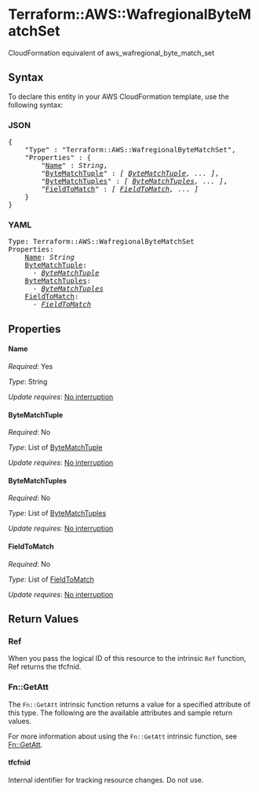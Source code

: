# Terraform::AWS::WafregionalByteMatchSet

CloudFormation equivalent of aws_wafregional_byte_match_set

## Syntax

To declare this entity in your AWS CloudFormation template, use the following syntax:

### JSON

<pre>
{
    "Type" : "Terraform::AWS::WafregionalByteMatchSet",
    "Properties" : {
        "<a href="#name" title="Name">Name</a>" : <i>String</i>,
        "<a href="#bytematchtuple" title="ByteMatchTuple">ByteMatchTuple</a>" : <i>[ <a href="bytematchtuple.md">ByteMatchTuple</a>, ... ]</i>,
        "<a href="#bytematchtuples" title="ByteMatchTuples">ByteMatchTuples</a>" : <i>[ <a href="bytematchtuples.md">ByteMatchTuples</a>, ... ]</i>,
        "<a href="#fieldtomatch" title="FieldToMatch">FieldToMatch</a>" : <i>[ <a href="fieldtomatch.md">FieldToMatch</a>, ... ]</i>
    }
}
</pre>

### YAML

<pre>
Type: Terraform::AWS::WafregionalByteMatchSet
Properties:
    <a href="#name" title="Name">Name</a>: <i>String</i>
    <a href="#bytematchtuple" title="ByteMatchTuple">ByteMatchTuple</a>: <i>
      - <a href="bytematchtuple.md">ByteMatchTuple</a></i>
    <a href="#bytematchtuples" title="ByteMatchTuples">ByteMatchTuples</a>: <i>
      - <a href="bytematchtuples.md">ByteMatchTuples</a></i>
    <a href="#fieldtomatch" title="FieldToMatch">FieldToMatch</a>: <i>
      - <a href="fieldtomatch.md">FieldToMatch</a></i>
</pre>

## Properties

#### Name

_Required_: Yes

_Type_: String

_Update requires_: [No interruption](https://docs.aws.amazon.com/AWSCloudFormation/latest/UserGuide/using-cfn-updating-stacks-update-behaviors.html#update-no-interrupt)

#### ByteMatchTuple

_Required_: No

_Type_: List of <a href="bytematchtuple.md">ByteMatchTuple</a>

_Update requires_: [No interruption](https://docs.aws.amazon.com/AWSCloudFormation/latest/UserGuide/using-cfn-updating-stacks-update-behaviors.html#update-no-interrupt)

#### ByteMatchTuples

_Required_: No

_Type_: List of <a href="bytematchtuples.md">ByteMatchTuples</a>

_Update requires_: [No interruption](https://docs.aws.amazon.com/AWSCloudFormation/latest/UserGuide/using-cfn-updating-stacks-update-behaviors.html#update-no-interrupt)

#### FieldToMatch

_Required_: No

_Type_: List of <a href="fieldtomatch.md">FieldToMatch</a>

_Update requires_: [No interruption](https://docs.aws.amazon.com/AWSCloudFormation/latest/UserGuide/using-cfn-updating-stacks-update-behaviors.html#update-no-interrupt)

## Return Values

### Ref

When you pass the logical ID of this resource to the intrinsic `Ref` function, Ref returns the tfcfnid.

### Fn::GetAtt

The `Fn::GetAtt` intrinsic function returns a value for a specified attribute of this type. The following are the available attributes and sample return values.

For more information about using the `Fn::GetAtt` intrinsic function, see [Fn::GetAtt](https://docs.aws.amazon.com/AWSCloudFormation/latest/UserGuide/intrinsic-function-reference-getatt.html).

#### tfcfnid

Internal identifier for tracking resource changes. Do not use.

